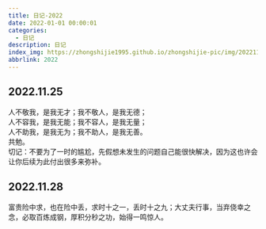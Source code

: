 ```yaml
---
title: 日记-2022
date: 2022-01-01 00:00:01
categories:
  - 日记
description: 日记
index_img: https://zhongshijie1995.github.io/zhongshijie-pic/img/20221126140001.jpg
abbrlink: 2022
---
```


## 2022.11.25
人不敬我，是我无才；我不敬人，是我无德；\
人不容我，是我无能；我不容人，是我无量；\
人不助我，是我无为；我不助人，是我无善。\
共勉。\
切记：不要为了一时的尴尬，先假想未发生的问题自己能很快解决，因为这也许会让你后续为此付出很多来弥补。

## 2022.11.28
富贵险中求，也在险中丢，求时十之一，丢时十之九；大丈夫行事，当弃侥幸之念，必取百炼成钢，厚积分秒之功，始得一鸣惊人。
